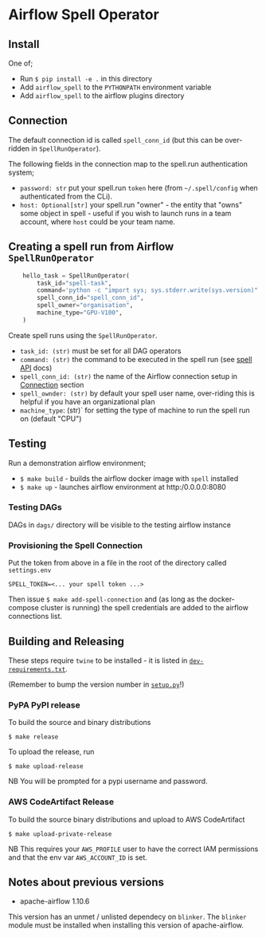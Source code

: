 # Airflow Spell Operator

## Install

One of;
- Run `$ pip install -e .` in this directory
- Add `airflow_spell` to the `PYTHONPATH` environment variable
- Add `airflow_spell` to the airflow plugins directory


## Connection

The default connection id is called `spell_conn_id` (but this can be over-ridden in `SpellRunOperator`). 

The following fields in the connection map to the spell.run authentication system;
    
- `password: str` put your spell.run `token` here (from `~/.spell/config` when authenticated from the CLi).
- `host: Optional[str]` your spell.run "owner" - the entity that "owns" some object in spell - useful if 
you wish to launch runs in a team account, where `host` could be your team name. 

## Creating a spell run from Airflow `SpellRunOperator`

``` python
    hello_task = SpellRunOperator(
        task_id="spell-task",
        command='python -c "import sys; sys.stderr.write(sys.version)"',
        spell_conn_id="spell_conn_id",
        spell_owner="organisation",
        machine_type="GPU-V100",
    )
```

Create spell runs using the `SpellRunOperator`. 

* `task_id: (str)` must be set for all DAG operators
* `command: (str)` the command to be executed in the spell run (see 
[spell API](https://spell.ml/docs/runs) docs)
* `spell_conn_id: (str)` the name of the Airflow connection setup in [Connection](#Connection) section
* `spell_ownder: (str)` by default your spell user name, over-riding this is helpful if you have an 
organizational plan
* `machine_type`: (str)` for setting the type of machine to run the spell run on (default "CPU")


## Testing

Run a demonstration airflow environment;
- `$ make build` - builds the airflow docker image with `spell` installed
- `$ make up` - launches airflow environment at http:/0.0.0.0:8080

### Testing DAGs

DAGs in `dags/` directory will be visible to the testing airflow instance

### Provisioning the Spell Connection

Put the token from above in a file in the root of the directory called `settings.env`

```
SPELL_TOKEN=<... your spell token ...>
```

Then issue `$ make add-spell-connection` and (as long as the docker-compose cluster is running)
the spell credentials are added to the airflow connections list.

## Building and Releasing
These steps require `twine` to be installed - it is listed in
[`dev-requirements.txt`](dev-requirements.txt).

(Remember to bump the version number in [`setup.py`](setup.py)!)

### PyPA PyPI release

To build the source and binary distributions

```
$ make release
```

To upload the release, run

```
$ make upload-release
```
NB You will be prompted for a pypi username and password.

### AWS CodeArtifact Release

To build the source binary distributions and upload to AWS CodeArtifact

```
$ make upload-private-release
```
NB This requires your `AWS_PROFILE` user to have the correct IAM permissions
and that the env var `AWS_ACCOUNT_ID` is set.


## Notes about previous versions

* apache-airflow 1.10.6

This version has an unmet / unlisted dependecy on `blinker`. The `blinker` module must be installed when
installing this version of apache-airflow.
